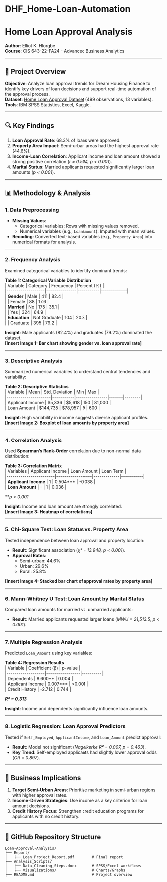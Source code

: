 # DHF_Home-Loan-Automation
# Home Loan Approval Analysis  
**Author**: Elliot K. Hlorgbe  
**Course**: CIS 643-22-FA24 - Advanced Business Analytics  

---

## 📌 **Project Overview**  
**Objective**: Analyze loan approval trends for Dream Housing Finance to identify key drivers of loan decisions and support real-time automation of the approval process.  
**Dataset**: [Home Loan Approval Dataset](https://www.kaggle.com/datasets/prepinstaprime/home-loan-approval) (499 observations, 13 variables).  
**Tools**: IBM SPSS Statistics, Excel, Kaggle.  

---

## 🔍 **Key Findings**  
1. **Loan Approval Rate**: 68.3% of loans were approved.  
2. **Property Area Impact**: Semi-urban areas had the highest approval rate (44.6%).  
3. **Income-Loan Correlation**: Applicant income and loan amount showed a strong positive correlation (*r = 0.504, p < 0.001*).  
4. **Marital Status**: Married applicants requested significantly larger loan amounts (*p < 0.001*).  

---

## 📊 **Methodology & Analysis**  

### **1. Data Preprocessing**  
- **Missing Values**:  
  - Categorical variables: Rows with missing values removed.  
  - Numerical variables (e.g., `LoanAmount`): Imputed with mean values.  
- **Recoding**: Converted text-based variables (e.g., `Property_Area`) into numerical formats for analysis.  

---

### **2. Frequency Analysis**  
Examined categorical variables to identify dominant trends:  

**Table 1: Categorical Variable Distribution**  
| Variable          | Category      | Frequency | Percent (%) |  
|-------------------|---------------|-----------|-------------|  
| **Gender**        | Male          | 411       | 82.4        |  
|                   | Female        | 88        | 17.6        |  
| **Married**       | No            | 175       | 35.1        |  
|                   | Yes           | 324       | 64.9        |  
| **Education**     | Not Graduate  | 104       | 20.8        |  
|                   | Graduate      | 395       | 79.2        |  

**Insight**: Male applicants (82.4%) and graduates (79.2%) dominated the dataset.  
**[Insert Image 1: Bar chart showing gender vs. loan approval rate]**  

---

### **3. Descriptive Analysis**  
Summarized numerical variables to understand central tendencies and variability:  

**Table 2: Descriptive Statistics**  
| Variable             | Mean      | Std. Deviation | Min   | Max    |  
|----------------------|-----------|----------------|-------|--------|  
| Applicant Income     | $5,336    | $5,618         | 150   | 81,000 |  
| Loan Amount          | $144,735  | $78,957        | 9     | 600    |  

**Insight**: High variability in income suggests diverse applicant profiles.  
**[Insert Image 2: Boxplot of loan amounts by property area]**  

---

### **4. Correlation Analysis**  
Used **Spearman’s Rank-Order** correlation due to non-normal data distribution:  

**Table 3: Correlation Matrix**  
| Variables              | Applicant Income | Loan Amount | Loan Term |  
|------------------------|------------------|-------------|-----------|  
| **Applicant Income**   | 1                | 0.504***    | -0.038    |  
| **Loan Amount**        | -                | 1           | 0.036     |  

***p < 0.001*  

**Insight**: Income and loan amount are strongly correlated.  
**[Insert Image 3: Heatmap of correlations]**  

---

### **5. Chi-Square Test: Loan Status vs. Property Area**  
Tested independence between loan approval and property location:  
- **Result**: Significant association (*χ² = 13.948, p < 0.001*).  
- **Approval Rates**:  
  - Semi-urban: 44.6%  
  - Urban: 29.6%  
  - Rural: 25.8%  

**[Insert Image 4: Stacked bar chart of approval rates by property area]**  

---

### **6. Mann-Whitney U Test: Loan Amount by Marital Status**  
Compared loan amounts for married vs. unmarried applicants:  
- **Result**: Married applicants requested larger loans (*MWU = 21,513.5, p < 0.001*).  

---

### **7. Multiple Regression Analysis**  
Predicted `Loan_Amount` using key variables:  

**Table 4: Regression Results**  
| Variable          | Coefficient (β) | p-value  |  
|-------------------|-----------------|----------|  
| Dependents        | 8.600**         | 0.004    |  
| Applicant Income  | 0.007***        | <0.001   |  
| Credit History    | -2.712          | 0.744    |  

***R² = 0.313***  

**Insight**: Income and dependents significantly influence loan amounts.  

---

### **8. Logistic Regression: Loan Approval Predictors**  
Tested if `Self_Employed`, `ApplicantIncome`, and `Loan_Amount` predict approval:  
- **Result**: Model not significant (*Nagelkerke R² = 0.007, p = 0.463*).  
- **Key Trend**: Self-employed applicants had slightly lower approval odds (*OR = 0.897*).  

---

## 🚀 **Business Implications**  
1. **Target Semi-Urban Areas**: Prioritize marketing in semi-urban regions with higher approval rates.  
2. **Income-Driven Strategies**: Use income as a key criterion for loan amount decisions.  
3. **Credit History Focus**: Strengthen credit education programs for applicants with no credit history.  

---

## 📂 **GitHub Repository Structure**  
```plaintext
Loan-Approval-Analysis/  
├── Report/  
│   ├── Loan_Project_Report.pdf        # Final report  
├── Analysis_Scripts/  
│   ├── Data_Cleaning_Steps.docx       # SPSS/Excel workflows  
│   ├── Visualizations/                # Charts/Graphs  
├── README.md                          # Project overview  
